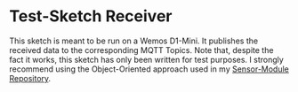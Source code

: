 # Test-Sketch Receiver
This sketch is meant to be run on a Wemos D1-Mini. It publishes the received data to the corresponding MQTT Topics.
Note that, despite the fact it works, this sketch has only been written for test purposes. I strongly recommend using
the Object-Oriented approach used in my [Sensor-Module Repository](https://github.com/JVKran/Sensor-Module).
